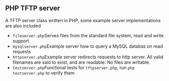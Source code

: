 PHP TFTP server
---------------

A TFTP server class written in PHP, some example server implementations are also included

*   <code>fileserver.php</code>Serves files from the standard file system, read and write support
*   <code>mysqlserver.php</code>Example server how to query a MySQL databas on read requests
*   <code>httpserver.php</code>Example server redirects requests to http server. All valid filenames are said to exist, and are readable. No files are writable.
*   <code>testserver.php</code>Functional tests for <code>tftpserver.php</code>, run <code>php testserver.php</code> to verify them
